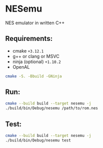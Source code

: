 # NESemu
NES emulator in written C++

## Requirements:

- cmake `+3.12.1`
- g++ or clang or MSVC
- ninja (optional) `+1.10.2`
- OpenAL

```sh
cmake -S. -Bbuild -GNinja
```

## Run:

```sh
cmake --build build --target nesemu -j
./build/bin/Debug/nesemu /path/to/rom.nes
```

## Test:

```sh
cmake --build build --target nesemu -j
./build/bin/Debug/nesemu test
```
